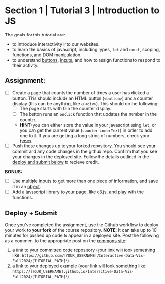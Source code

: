 # Section 1 | Tutorial 3 | Introduction to JS

The goals for this tutorial are:

- to introduce interactivity into our websites.
- to learn the basics of javascript, including types, `let` and `const`, scoping, functions, and DOM manipulation.
- to understand [buttons](https://developer.mozilla.org/en-US/docs/Web/HTML/Element/button), [inputs](https://developer.mozilla.org/en-US/docs/Web/HTML/Element/input), and how to assign functions to respond to their activity.

## Assignment:

- [ ] Create a page that counts the number of times a user has clicked a button. This should include an HTML button (`<button>`) and a counter display (this can be anything, like a `<div>`). This should do the following:
  - [ ] The page starts with 0 in the counter display. 
  - [ ] The button runs an `onclick` function that updates the number in the counter.
  - **HINT:** you can either store the value in your javascript using `let`, or you can get the current value (`counter.innerText`) in order to add one to it. If you are getting a long string of numbers, check your [types](https://developer.mozilla.org/en-US/docs/Web/JavaScript/Guide/Grammar_and_types#data_structures_and_types). 
- [ ] Push these changes up to your forked repository. You should see your commit and any code changes in the github repo. Confirm that you see your changes in the deployed site. Follow the details outlined in the [deploy and submit below](#deploy--submit) to recieve credit.

**BONUS:**

- [ ] Use multiple inputs to get more than one piece of information, and save it in an [object](https://developer.mozilla.org/en-US/docs/Web/JavaScript/Reference/Global_Objects/Object). 
- [ ] Add a javascript library to your page, like d3.js, and play with the functions. 

## Deploy + Submit

Once you've completed the assignment, use the Github workflow to deploy your work to **your fork** of the course repository. **NOTE**: It can take up to 10 minutes for pushed up code to appear in a deployed site. Post the following as a comment to the appropriate post on the [commons site](https://data73200Fall2024.commons.gc.cuny.edu/):
1. a link to your committed code repository (your link will look something like: `https://github.com/[YOUR_USERNAME]/Interactive-Data-Vis-Fall2024/[TUTORIAL_PATH]/`)
2. a link to your deployed example (your link will look something like: `https://[YOUR_USERNAME].github.io/Interactive-Data-Vis-Fall2024/[TUTORIAL_PATH]/`)


